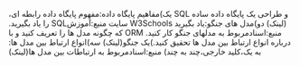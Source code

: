 ‫یک)‬‫مفاهیم‬ ‫پایگاه‬ ‫داده‪:‬مفهوم‬ ‫پایگاه‬ ‫داده‬ ‫رابطه‬ ‫ای‪،‬‬ ‫‪SQL‬‬ ‫و‬ ‫طراحی‬ ‫یک‬ ‫پایگاه‬ ‫داده‬ ‫ساده‬ ‫را‬ ‫یاد‬ ‫بگیرید‪.‬‬
‫منبع‪:‬آموزش‬‫‪SQL‬‬ ‫سایت‬ ‫‪W3Schools‬‬ ‫(لینک)‬
‫دو)‬‫مدل‬ ‫های‬ ‫جنگو‪:‬یاد‬ ‫بگیرید‬ ‫که‬ ‫چگونه‬ ‫مدل‬ ‫ها‬ ‫را‬ ‫تعریف‬ ‫کنید‬ ‫و‬ ‫با‬ ‫‪ORM‬‬ ‫جنگو‬ ‫کار‬ ‫کنید‪.‬‬
‫منبع‪:‬اسناد‬‫مربوط‬ ‫به‬ ‫مدلهای‬ ‫جنگو(لینک)‬
‫سه)‬‫انواع‬ ‫ارتباط‬ ‫بین‬ ‫مدل‬ ‫ها‪:‬‬ ‫درباره‬ ‫انواع‬ ‫ارتباط‬ ‫بین‬ ‫مدل‬ ‫ها‬ ‫تحقیق‬ ‫کنید‪(.‬یک‬ ‫به‬ ‫یک‪،‬کلید‬ ‫خارجی‪،‬چند‬ ‫به‬
‫چند)‬
‫منبع‪:‬اسناد‬‫مربوط‬ ‫به‬ ‫ارتباطات‬ ‫بین‬ ‫مدل‬ ‫ها(لینک)‬
